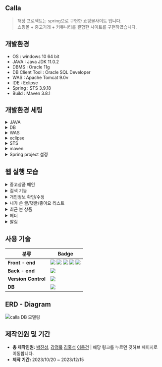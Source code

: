 ## Calla

> 해당 프로젝트는 spring으로 구현한 쇼핑몰사이트 입니다.
> <br>
> 쇼핑몰 + 중고거래 + 커뮤니티를 결합한 사이트를 구현하였습니다.

## 개발환경
  - OS : windows 10 64 bit
  - JAVA : Java JDK 11.0.2
  - DBMS : Oracle 11g
  - DB Client Tool : Oracle SQL Developer
  - WAS : Apache Tomcat 9.0v
  - IDE : Eclipse
  - Spring : STS 3.9.18
  - Build : Maven 3.8.1

## 개발환경 세팅
<details>
<summary>JAVA</summary>
1. <a href="https://jdk.java.net/archive/">JDK 11.0.2</a> 설치 및 압축 풀기<br/>
2. 환경 변수 설정 [내 pc] -> [속성] -> [고급 시스템 설정] -> [고급] -> [환경 변수] 탭 <br/> 
&nbsp;&nbsp;[사용자 변수] -> [새로 만들기] (변수 명: JAVA_HOME / 변수 값 : jdk-11.0.2 폴더가 존재하는 경로 ex) C:\Program Files\jdk-11.0.2) <br/>
&nbsp;&nbsp;[시스템 변수] -> [Path] -> [편집] -> [새로 만들기] -> [%JAVA_HOME%\bin\] -> [확인] <br/>
  * 설정확인 : [cmd](관리자 권한) -> java -version
</details>

<details>
<summary>DB</summary>
1. <a href="https://www.oracle.com/database/technologies/xe-prior-release-downloads.html">Oracle Database 11g Express Edition Release 11.2.0.2.0</a> 설치 및 exe 파일 실행 <br/>
2. 윈도우 시작창에서 Run SQL Command Line 선택 <br/>
&nbsp;&nbsp;● conn /as sysdba로 접속 <br/>
&nbsp;&nbsp;● CREATE scott IDENTIFIED BY tiger <br/>
&nbsp;&nbsp;● GRANT CONNECT, DBA, RESOURCE TO scott <br/>
3. <a href="https://www.oracle.com/tools/downloads/sqldev-downloads.html">SQL developer Windows 32-bit/64-bit</a> 설치 (자바 8이상 설치되어 있는 경우) 및 실행 <br/>
4. 호스트, 포트, SID를 다음과 같이 입력하고 접속 클릭 <br/>
   <img loading="lazy" src="https://github.com/superDDangKong/Calla/assets/140034486/61b774d8-123b-45fa-a35d-0d25efdd2645">
</details>

<details>
<summary>WAS</summary>
1. <a href="https://tomcat.apache.org/download-90.cgi">Apache Tomcat 9.0</a> 설치
</details>

<details>
<summary>eclipse</summary>
1. <a href="https://www.eclipse.org/downloads/">Eclipse IDE for Enterprise Java and Web Developers</a> 설치 및 압축 해제 <br/>
2. eclipse.isi 파일 열기 <br/>
&nbsp;&nbsp;● -vm [설치된 jdk 경로]\bin 변경<br/>
&nbsp;&nbsp;● -Dosgi.requiredJavaVersion = 11 변경<br/>
</details>

<details>
<summary>STS</summary>
1. <a href="https://github.com/spring-attic/toolsuite-distribution/wiki/Spring-Tool-Suite-3">STS 3.9.18 full distribution on Eclipse 4.21.zip</a> 설치 및 압축 해제 <br/>
2. sts.isi 파일 열기 <br/>
&nbsp;&nbsp;● -vm [설치된 jdk 경로]/bin/javaw.exe 변경<br/>
&nbsp;&nbsp;● -Dosgi.requiredJavaVersion = 11 변경<br/>
</details>

<details>
<summary>maven</summary>
1.<a href="https://maven.apache.org/download.cgi"> apache-maven-x.x.x.bin.zip</a> 설치 및 압축 해제 <br/>
2. apache-maven-x.x.x 폴더를 C:\Study 폴더로 복사(폴더 생성) <br/>
3. 환경 변수 설정 [내 pc] -> [속성] -> [고급 시스템 설정] -> [고급] -> [환경 변수] -> [시스템 변수] -> [path] -> <br/>
  ‘C:\Study\apache-maven-x.x.x\bin 경로 추가 <br/>
4. 오라클 설치된 경로 확인 ex) C:\oraclexe\app\oracle\product\11.2.0\server\jdbc\lib\ojdbc6.jar <br/>
5. 아래 코드를 cmd 화면에서 실행하여 Oracle JDBC driver를 로컬 메이븐 저장소에 추가 <br/>
  
```
mvn install:install-file
-Dfile=C:\oraclexe\app\oracle\product\11.2.0\server\jdbc\lib\ojdbc6.jar
-DgroupId=com.oracle -DartifactId=ojdbc6 -Dversion=11.2.0
-Dpackaging=jar 
```
BUILD SUCCESS가 뜨면 설치 성공
</details>

<details>
<summary>Spring project 설정</summary>
1. Project → Properties → Project Facets → Dynamic Web Module Version 4.0 & Java Version 11로 변경 <br/>
2. Project → Properties → Server → 서버 선택 <br/>
&nbsp;&nbsp;Project → Properties → Targeted Runtimes → Apache Tomcat v9.0 선택<br/>
3. xml 설정 (현 프로젝트 코드 참고) <br/>
4. (Maven Update 수행)프로젝트 마우스 오른쪽 클릭 -> Maven -> Update Project <br/>

</details>


## 웹 실행 모습
<details> 
  <summary> 중고상품 메인 </summary> 
  <p>
    1. 중고상품의 전체 조회가 가능합니다.<br/>
    2. 상품검색 기능(카테고리, 상품이름)이 포함되어 있습니다.<br/>
    3. 상품별 네비게이션바가 있습니다.<br/>
    4. 상품 좋아요, 최신순 나열이 가능합니다.
  </p>
  <img loading="lazy" src="https://github.com/prodo813/Calla/assets/66214385/265e1976-55a6-4671-81bc-e6d208cdd88a" width="500px">
  <br>
</details>

<details> 
  <summary> 검색 기능 </summary> 
  <p>
    1. 검색창에 상품이름(keyword)으로 검색시 keyword가 포함된 모든 상품 조회 .<br/>
    2. 네비게이션 기능을 통해 카테고리 클릭시 해당 카테고리 상품만 조회.<br/>
    3. 신상품 나열시 등록된지 2일 이하인 상품만 조회.<br/>
    4. 좋아요 순 나열시 좋아요가 많은 순서대로 상품 조회.<br/>
  </p>
  <img loading="lazy" src="https://github.com/prodo813/Calla/assets/66214385/8d1ec6db-4b47-4386-9e39-e716bc5f5ec7" width="500px">
  <img loading="lazy" src="https://github.com/prodo813/Calla/assets/66214385/bc77120b-7203-48fb-9eaf-280dc99d8aed" width="500px">
  <br>
</details>

<details> 
  <summary> 개인정보 확인/수정 </summary> 
  <p>
    1. 현재 개인정보를 조회할 수 있습니다.<br/>
    2. 원하는 정보만 선택해서 수정할 수 있습니다.<br/>
    3. 회원 탈퇴를 할 수 있습니다.<br/>
  </p>
  <img loading="lazy" src="https://github.com/superDDangKong/Calla/assets/140034486/65d35492-0cb6-4d58-abf2-09cf986fbe22" width="500px">
  <br>
</details>

<details> 
  <summary> 내가 쓴 글/댓글/좋아요 리스트 </summary> 
  <p>
    1. 더보기 형식의 페이지네이션이 적용되어 있습니다.<br/>
    2. 전체 조회 시, 전체 게시판 통합 조회가 가능하고, 각 카테고리 클릭 시, 해당 게시판의 내용만 조회 가능합니다.<br/>
    3. 좋아요 리스트의 경우, 좋아요 일괄 삭제가 가능합니다.<br/>
    4. 댓글에 페이지네이션이 적용되어 있습니다.<br/>
  </p>
  <img loading="lazy" src="https://github.com/superDDangKong/Calla/assets/140034486/84349232-4242-4fd8-b3f6-f355a4cb0269" width="500px">
  <img loading="lazy" src="https://github.com/superDDangKong/Calla/assets/140034486/fb83dd64-ad70-4af3-858c-60cf70f64a5d" width="500px">
  <br>
</details>

<details> 
  <summary> 최근 본 상품 </summary> 
  <p>
    1. 이전/다음 버튼 형식의 페이지네이션이 적용되어 있습니다.<br/>
    2. 최근 본 상품을 공용 상품/중고 상품 나눠서 조회할 수 있습니다.<br/>
    3. 상품 클릭 시 해당 상품 상세 페이지로 이동합니다.<br/>
    4. 내역에서 삭제할 수 있습니다.<br/>
    5. 조회한 후 30일이 지난 상품은 내역에서 사라집니다.<br/>
  </p>
  <img loading="lazy" src="https://github.com/superDDangKong/Calla/assets/140034486/83899c82-d322-44ea-815a-7fb6fdab6c68" width="500px">
  <br>
</details>

<details> 
  <summary> 헤더 </summary> 
  <p>
    1. 로그인 시, 알림/마이페이지/로그아웃 버튼을, 로그아웃 시, 로그인/회원가입 버튼을 생성합니다.<br/>
    2. 공용 상품/중고 상품을 카테고리별로 검색할 수 있습니다.<br/>
    3. 원하는 게시판으로 이동 가능한 버튼이 있습니다.<br/>
  </p>
  <img loading="lazy" src="https://github.com/superDDangKong/Calla/assets/140034486/5850a53e-93c1-4d68-8966-a0a638521339" width="500px">
  <br>
</details>

<details> 
  <summary> 알림 </summary> 
  <p>
    1. 내가 쓴 게시글/댓글에 댓글/답글이 입력될 시 작동합니다.<br/>
    2. 로그인 시, 보고있는 페이지 상단에 실시간으로 알람이 생성 되며 알림판에 저장 됩니다.<br/>
    3. 비로그인 시, 알림판에 알림이 저장되며 다음 로그인 시 확인이 가능합니다.<br/>
    4. 알림판은 읽지 않은 알림 -> 읽은 알림 순, 알림 온 시간 내림차순 정렬됩니다.<br/>
    5. 실시간 알람/알림판 클릭 시, 해당 댓글/답글로 페이지 이동 및 스크롤합니다.<br/>
    6. 알림판 내역 삭제가 가능합니다.<br/>
  </p>
  <img loading="lazy" src="https://github.com/superDDangKong/Calla/assets/140034486/e7aa5be5-2ed6-4fbe-93cd-c6294421ef56" width="500px">

  <br>
</details>

## 사용 기술

| 분류                 | Badge                                                                                                                                                                                                                                                                                                                                                                                                                                                                                                                                            |
| -------------------- | ------------------------------------------------------------------------------------------------------------------------------------------------------------------------------------------------------------------------------------------------------------------------------------------------------------------------------------------------------------------------------------------------------------------------------------------------------------------------------------------------------------------------------------------------ |
| **Front - end**      | <img src="https://img.shields.io/badge/HTML5-E34F26?style=flat-square&amp;logo=html5&amp;logoColor=white"> <img src="https://img.shields.io/badge/css3-1572B6?style=flat-square&logo=css3&logoColor=white"> <img src="https://img.shields.io/badge/javascript-F7DF1E?style=flat-square&logo=javascript&logoColor=white"> <img src="https://img.shields.io/badge/jQuery-0769AD?style=flat-square&amp;logo=jQuery&amp;logoColor=white"> <img src="https://img.shields.io/badge/bootstrap-7952B3?style=flat-square&logo=bootstrap&logoColor=white"> |
| **Back - end**       | <img src="https://img.shields.io/badge/Spring-6DB33F?style=flat-square&amp;logo=Spring&amp;logoColor=white">                                                                                                                                                                                                                                                                                                                                                                                                                                     |
| **Version Control**  | <img src="https://img.shields.io/badge/git-F05032?style=flat-square&logo=git&logoColor=white">                                                                                                                                                                                                                                                                                                                                                                                                                                                   |
| **DB**               | <img src="https://img.shields.io/badge/ORACLE-F80000?style=flat-square&logo=oracle&logoColor=white">                                                                                                                                                                                                                                                                                                                                                                                                                                             |

## ERD - Diagram

![calla DB 모델링](https://github.com/superDDangKong/Calla/assets/140034486/f616b63f-72bd-493e-adb0-2a521e5c6aab)

## 제작인원 및 기간

- **총 제작인원:** <a href="https://github.com/superDDangKong">박진성</a>, <a href="https://github.com/cocobono1">강정묵</a> <a href="https://github.com/prodo813">김홍석</a> <a href="https://github.com/DongGun01">이동건</a> | 해당 링크를 누르면 깃허브 페이지로 이동합니다.
- **제작 기간:** 2023/10/20 ~ 2023/12/15


